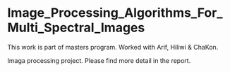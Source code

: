 Image_Processing_Algorithms_For_Multi_Spectral_Images
=====================================================
This work is part of masters program. Worked with Arif, Hiliwi & ChaKon.

Imaga processing project. Please find more detail in the report. 
